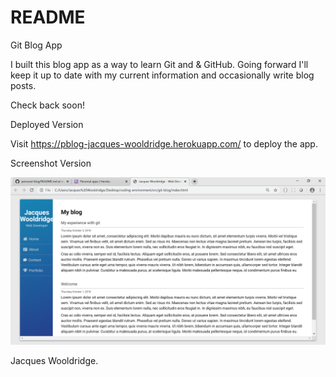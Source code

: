 # README

Git Blog App


I built this blog app as a way to learn Git and & GitHub. Going forward I'll keep it up to date with my current information and occasionally write blog posts.

Check back soon!

Deployed Version

Visit https://pblog-jacques-wooldridge.herokuapp.com/ to deploy the app.

Screenshot Version

![Git Blog Screenshot](images/Git_blog_image.png "Screenshot") 

Jacques Wooldridge.

